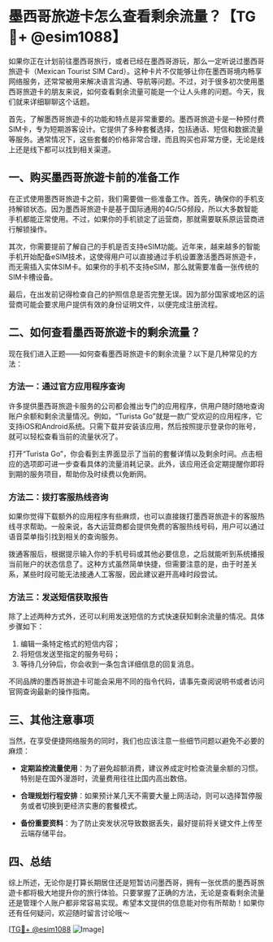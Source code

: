 # 墨西哥旅遊卡怎么查看剩余流量？【TG💪+ @esim1088】

如果你正在计划前往墨西哥旅行，或者已经在墨西哥游玩，那么一定听说过墨西哥旅遊卡（Mexican Tourist SIM Card）。这种卡片不仅能够让你在墨西哥境内畅享网络服务，还常常被用来解决语言沟通、导航等问题。不过，对于很多初次使用墨西哥旅遊卡的朋友来说，如何查看剩余流量可能是一个让人头疼的问题。今天，我们就来详细聊聊这个话题。

首先，了解墨西哥旅遊卡的功能和特点是非常重要的。墨西哥旅遊卡是一种预付费SIM卡，专为短期游客设计。它提供了多种套餐选择，包括通话、短信和数据流量等服务。通常情况下，这些套餐的价格非常合理，而且购买也非常方便，无论是线上还是线下都可以找到相关渠道。

## 一、购买墨西哥旅遊卡前的准备工作

在正式使用墨西哥旅遊卡之前，我们需要做一些准备工作。首先，确保你的手机支持解锁状态。因为墨西哥旅遊卡是基于国际通用的4G/5G频段，所以大多数智能手机都能正常使用。不过，如果你的手机锁定了运营商，那就需要联系原运营商进行解锁操作。

其次，你需要提前了解自己的手机是否支持eSIM功能。近年来，越来越多的智能手机开始配备eSIM技术，这使得用户可以直接通过手机设置激活墨西哥旅遊卡，而无需插入实体SIM卡。如果你的手机不支持eSIM，那么就需要准备一张传统的SIM卡槽设备。

最后，在出发前记得检查自己的护照信息是否完整无误。因为部分国家或地区的运营商可能会要求用户提供有效的身份证明文件，以便完成注册流程。

## 二、如何查看墨西哥旅遊卡的剩余流量？

现在我们进入正题——如何查看墨西哥旅遊卡的剩余流量？以下是几种常见的方法：

### 方法一：通过官方应用程序查询

许多提供墨西哥旅遊卡服务的公司都会推出专门的应用程序，供用户随时随地查询账户余额和剩余流量情况。例如，“Turista Go”就是一款广受欢迎的应用程序，它支持iOS和Android系统。只需下载并安装该应用，然后按照提示登录你的账号，就可以轻松查看当前的流量状况了。

打开“Turista Go”，你会看到主界面显示了当前的套餐详情以及剩余时间。点击相应的选项即可进一步查看具体的流量消耗记录。此外，该应用还会定期提醒你即将到期的服务项目，帮助你及时续费以免断网。

### 方法二：拨打客服热线咨询

如果你觉得下载额外的应用程序有些麻烦，也可以直接拨打墨西哥旅遊卡的客服热线寻求帮助。一般来说，各大运营商都会提供免费的客服热线号码，用户可以通过语音菜单指引找到相关的查询服务。

拨通客服后，根据提示输入你的手机号码或其他必要信息，之后就能听到系统播报当前账户的状态信息了。这种方式虽然简单快捷，但需要注意的是，由于时差关系，某些时段可能无法接通人工客服，因此建议避开高峰时段尝试。

### 方法三：发送短信获取报告

除了上述两种方式外，还可以利用发送短信的方式快速获知剩余流量的情况。具体步骤如下：

1. 编辑一条特定格式的短信内容；
2. 将短信发送至指定的服务号码；
3. 等待几分钟后，你会收到一条包含详细信息的回复消息。

不同品牌的墨西哥旅遊卡可能会采用不同的指令代码，请事先查阅说明书或者访问官网查询最新的操作指南。

## 三、其他注意事项

当然，在享受便捷网络服务的同时，我们也应该注意一些细节问题以避免不必要的麻烦：

- **定期监控流量使用**：为了避免超额消费，建议养成定时检查流量余额的习惯。特别是在国外漫游时，流量费用往往比国内高出数倍。
  
- **合理规划行程安排**：如果预计某几天不需要大量上网活动，则可以选择暂停服务或者切换到更经济实惠的套餐模式。

- **备份重要资料**：为了防止突发状况导致数据丢失，最好提前将关键文件上传至云端存储平台。

## 四、总结

综上所述，无论你是打算长期居住还是短暂访问墨西哥，拥有一张优质的墨西哥旅遊卡都将极大地提升你的旅行体验。只要掌握了正确的方法，无论是查看剩余流量还是管理个人账户都非常容易实现。希望本文提供的信息能对你有所帮助！如果你还有任何疑问，欢迎随时留言讨论哦～ 

[[TG💪+ @esim1088](https://t.me/s/esim1088) ![Image](https://i.postimg.cc/4NQfJmqS/Snipaste-2025-05-13-00-14-12.png)]